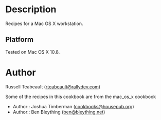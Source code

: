 Description
===========

Recipes for a Mac OS X workstation.

Platform
--------

Tested on Mac OS X 10.8.

Author
==================
Russell Teabeault (<rteabeault@rallydev.com>)

Some of the recipes in this cookbook are from the mac_os_x cookbook
* Author:: Joshua Timberman (<cookbooks@housepub.org>)
* Author:: Ben Bleything (<ben@bleything.net>)
